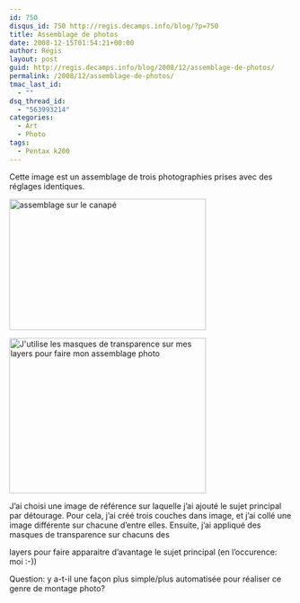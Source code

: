 ```yaml
---
id: 750
disqus_id: 750 http://regis.decamps.info/blog/?p=750
title: Assemblage de photos
date: 2008-12-15T01:54:21+00:00
author: Régis
layout: post
guid: http://regis.decamps.info/blog/2008/12/assemblage-de-photos/
permalink: /2008/12/assemblage-de-photos/
tmac_last_id:
  - ""
dsq_thread_id:
  - "563993214"
categories:
  - Art
  - Photo
tags:
  - Pentax k200
---
```

Cette image est un assemblage de trois photographies prises avec des réglages identiques.

[<img src="http://regis.decamps.info/blog/wp-content/uploads/2008/12/assemablage-canape-350x234.jpg" alt="assemblage sur le canapé" title="assemblage sur le canapé" width="350" height="234" class="wp-image-748" srcset="http://regis.decamps.info/blog/wp-content/uploads/2008/12/assemablage-canape-350x234.jpg 350w, http://regis.decamps.info/blog/wp-content/uploads/2008/12/assemablage-canape-1024x685.jpg 1024w" sizes="(max-width: 350px) 100vw, 350px" />](http://regis.decamps.info/blog/wp-content/uploads/2008/12/assemablage-canape.jpg) <br class="clear" />

[<img src="http://regis.decamps.info/blog/wp-content/uploads/2008/12/screenshot-gimp-assemblage_canape-350x277.png" alt="J&#039;utilise les masques de transparence sur mes layers pour faire mon assemblage photo" title="Assemblage avec the GIMP" width="350" height="277" class="size-medium wp-image-749" srcset="http://regis.decamps.info/blog/wp-content/uploads/2008/12/screenshot-gimp-assemblage_canape-350x277.png 350w, http://regis.decamps.info/blog/wp-content/uploads/2008/12/screenshot-gimp-assemblage_canape.png 748w" sizes="(max-width: 350px) 100vw, 350px" />](http://regis.decamps.info/blog/wp-content/uploads/2008/12/screenshot-gimp-assemblage_canape.png)
  
J’ai choisi une image de référence sur laquelle j’ai ajouté le sujet principal par détourage. Pour cela, j’ai créé trois couches dans image, et j’ai collé une image différente sur chacune d’entre elles. Ensuite, j’ai appliqué des masques de transparence sur chacuns des
  
layers pour faire apparaitre d’avantage le sujet principal (en l’occurence: moi :-))

Question: y a-t-il une façon plus simple/plus automatisée pour réaliser ce genre de montage photo?
